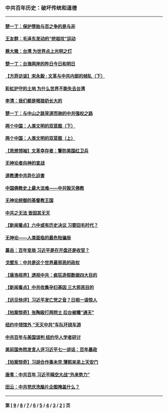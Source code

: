 ### 中共百年历史：破坏传统和道德
---
#### [楚一丁：保护堕胎与否之争的是与非](../../pages/nf1176114/n13815642.md?10120430) 
#### [王友群：毛泽东发动的“挖祖坟”运动](../../pages/nf1176114/n13723639.md?10120430) 
#### [蔡大雅：台湾 为世界点上光明之灯](../../pages/nf1176114/n13531530.md?10120430) 
#### [楚一丁：台海两岸的昨日今日和明日](../../pages/nf1176114/n13531468.md?10120430) 
#### [【方菲访谈】宋永毅 : 文革与中共内部的倾轧（下）](../../pages/nf1176114/n13486836.md?10120430) 
#### [彩虹护守的土地 为什么世界不能失去台湾](../../pages/nf1176114/n13476849.md?10120430) 
#### [李清：我们都是喝狼奶长大的](../../pages/nf1176114/n13471478.md?10120430) 
#### [楚一丁：与中山之路背道而驰的中共强权之路](../../pages/nf1176114/n13437270.md?10120430) 
#### [两个中国：人类文明的双蓝图（下）](../../pages/nf1176114/n13423132.md?10120430) 
#### [两个中国：人类文明的双蓝图（上）](../../pages/nf1176114/n13422687.md?10120430) 
#### [【思想领袖】文革幸存者：警防美国红卫兵](../../pages/nf1176114/n13339289.md?10120430) 
#### [无神论者向神的宣战](../../pages/nf1176114/n13281535.md?10120430) 
#### [道教遭中共异化迫害](../../pages/nf1176114/n13281463.md?10120430) 
#### [中国佛教史上最大法难——中共毁灭佛教](../../pages/nf1176114/n13281397.md?10120430) 
#### [无神论统御的基督教王国](../../pages/nf1176114/n13281280.md?10120430) 
#### [中共之无法 皆因其无天](../../pages/nf1176114/n13281088.md?10120430) 
#### [【新闻看点】六中或有历史决议 习要回毛时代？](../../pages/nf1176114/n13222895.md?10120430) 
#### [无神论——人类面临的最危险骗局](../../pages/nf1176114/n13196137.md?10120430) 
#### [慕岳：百年变局 习近平是在开盘还是收官？](../../pages/nf1176114/n13206516.md?10120430) 
#### [戈壁东：中共是这个世界最邪恶的政权](../../pages/nf1176114/n13085641.md?10120430) 
#### [【唐浩视界】透视中共：疯狂造假数据四大目的](../../pages/nf1176114/n13080590.md?10120430) 
#### [【新闻看点】中共收集孕妇基因 三大邪恶目的](../../pages/nf1176114/n13077182.md?10120430) 
#### [【远见快评】习近平发亡党之音？日相一语惊人](../../pages/nf1176114/n13074809.md?10120430) 
#### [【拍案惊奇】张陶殴打两院士 后台被曝“通天”](../../pages/nf1176114/n13070496.md?10120430) 
#### [纽约中领馆外 “天灭中共”车队环绕车游](../../pages/nf1176114/n13070693.md?10120430) 
#### [中共百年与美国误判 纽约华人学者研讨](../../pages/nf1176114/n13067969.md?10120430) 
#### [美前国务院发言人评习近平七一讲话：百年暴政](../../pages/nf1176114/n13066986.md?10120430) 
#### [【拍案惊奇】习胡合作事未完 薄熙来弟上天安门](../../pages/nf1176114/n13065867.md?10120430) 
#### [唐青：中共百年 习近平隔空大战“外来势力”](../../pages/nf1176114/n13065976.md?10120430) 
#### [田云：中共党庆洗脑片企图掩盖什么？](../../pages/nf1176114/n13064395.md?10120430) 

---
#### 第 [ [9](./9.md?10120430) / [8](./8.md?10120430) / [7](./7.md?10120430) / [6](./6.md?10120430) / [5](./5.md?10120430) / [4](./4.md?10120430) / [3](./3.md?10120430) / [2](./2.md?10120430) ] 页
